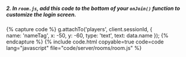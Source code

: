 ##### 2. In `room.js`, add this code to the bottom of your `onJoin()` function to customize the login screen.

{% capture code %}
	g.attachTo('players', client.sessionId, {  
		name: 'nameTag',
		x: -50,
		y: -60,
		type: 'text',
		text: data.name
	});
{% endcapture %}
{% include code.html copyable=true code=code lang="javascript" file="code/server/rooms/room.js" %}
